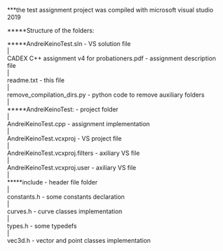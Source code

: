 ***the test assignment project was compiled with microsoft visual studio 2019

*****Structure of the folders:

*****AndreiKeinoTest.sln - VS solution file<br>
	|<br>
	CADEX C++ assignment v4 for probationers.pdf - assignment description file <br>
	|<br>
	readme.txt - this file<br>
	|<br>
	remove_compilation_dirs.py - python code to remove auxiliary folders<br>
	|<br>
	*****AndreiKeinoTest: - project folder<br>
		|<br>
		AndreiKeinoTest.cpp - assignment implementation<br>
		| <br>
		AndreiKeinoTest.vcxproj - VS project file<br>
		|<br>
		AndreiKeinoTest.vcxproj.filters - axiliary VS file<br>
		| <br>
		AndreiKeinoTest.vcxproj.user - axiliary VS file<br>
		|<br>
		*****include - header file folder<br>
			|<br>
			constants.h - some constants declaration<br>
			|<br>
			curves.h - curve classes implementation<br>
			|<br>
			types.h - some typedefs<br>
			| <br>
			vec3d.h - vector and point classes implementation<br>
			
	